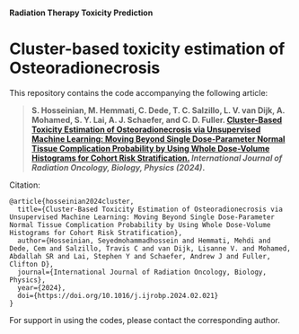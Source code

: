 #### Radiation Therapy Toxicity Prediction

# Cluster-based toxicity estimation of Osteoradionecrosis

This repository contains the code accompanying the following article:

> **S. Hosseinian, M. Hemmati, C. Dede, T. C. Salzillo, L. V. van Dijk, A. Mohamed, S. Y. Lai, A. J. Schaefer, and C. D. Fuller. [Cluster-Based Toxicity Estimation of Osteoradionecrosis via Unsupervised Machine Learning: Moving Beyond Single Dose-Parameter Normal Tissue Complication Probability by Using Whole Dose-Volume Histograms for Cohort Risk Stratification.](https://doi.org/10.1016/j.ijrobp.2024.02.021) _International Journal of Radiation Oncology, Biology, Physics (2024)_.**

Citation:

```
@article{hosseinian2024cluster,
  title={Cluster-Based Toxicity Estimation of Osteoradionecrosis via Unsupervised Machine Learning: Moving Beyond Single Dose-Parameter Normal Tissue Complication Probability by Using Whole Dose-Volume Histograms for Cohort Risk Stratification},
  author={Hosseinian, Seyedmohammadhossein and Hemmati, Mehdi and Dede, Cem and Salzillo, Travis C and van Dijk, Lisanne V. and Mohamed, Abdallah SR and Lai, Stephen Y and Schaefer, Andrew J and Fuller, Clifton D},
  journal={International Journal of Radiation Oncology, Biology, Physics},
  year={2024},
  doi={https://doi.org/10.1016/j.ijrobp.2024.02.021}
}
```

For support in using the codes, please contact the corresponding author. 
